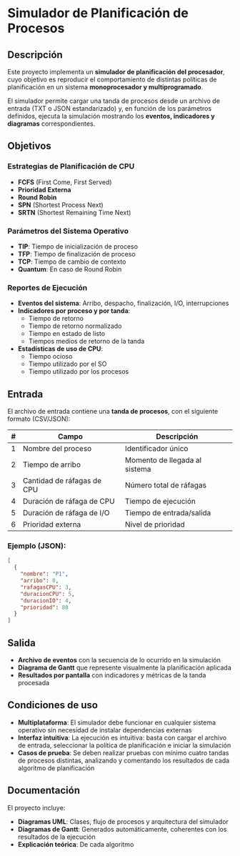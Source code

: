 # Simulador de Planificación de Procesos

## Descripción

Este proyecto implementa un **simulador de planificación del procesador**, cuyo objetivo es reproducir el comportamiento de distintas políticas de planificación en un sistema **monoprocesador y multiprogramado**.  

El simulador permite cargar una tanda de procesos desde un archivo de entrada (TXT o JSON estandarizado) y, en función de los parámetros definidos, ejecuta la simulación mostrando los **eventos, indicadores y diagramas** correspondientes.

## Objetivos

### Estrategias de Planificación de CPU
- **FCFS** (First Come, First Served)
- **Prioridad Externa**
- **Round Robin**
- **SPN** (Shortest Process Next)
- **SRTN** (Shortest Remaining Time Next)

### Parámetros del Sistema Operativo
- **TIP**: Tiempo de inicialización de proceso
- **TFP**: Tiempo de finalización de proceso
- **TCP**: Tiempo de cambio de contexto
- **Quantum**: En caso de Round Robin

### Reportes de Ejecución
- **Eventos del sistema**: Arribo, despacho, finalización, I/O, interrupciones
- **Indicadores por proceso y por tanda**:
  - Tiempo de retorno
  - Tiempo de retorno normalizado
  - Tiempo en estado de listo
  - Tiempos medios de retorno de la tanda
- **Estadísticas de uso de CPU**:
  - Tiempo ocioso
  - Tiempo utilizado por el SO
  - Tiempo utilizado por los procesos

## Entrada

El archivo de entrada contiene una **tanda de procesos**, con el siguiente formato (CSV/JSON):

| # | Campo | Descripción |
|---|-------|-------------|
| 1 | Nombre del proceso | Identificador único |
| 2 | Tiempo de arribo | Momento de llegada al sistema |
| 3 | Cantidad de ráfagas de CPU | Número total de ráfagas |
| 4 | Duración de ráfaga de CPU | Tiempo de ejecución |
| 5 | Duración de ráfaga de I/O | Tiempo de entrada/salida |
| 6 | Prioridad externa | Nivel de prioridad |

### Ejemplo (JSON):
```json
[
  {
    "nombre": "P1",
    "arribo": 0,
    "rafagasCPU": 3,
    "duracionCPU": 5,
    "duracionIO": 4,
    "prioridad": 80
  }
]
```

## Salida

- **Archivo de eventos** con la secuencia de lo ocurrido en la simulación
- **Diagrama de Gantt** que represente visualmente la planificación aplicada
- **Resultados por pantalla** con indicadores y métricas de la tanda procesada

## Condiciones de uso

- **Multiplataforma**: El simulador debe funcionar en cualquier sistema operativo sin necesidad de instalar dependencias externas
- **Interfaz intuitiva**: La ejecución es intuitiva: basta con cargar el archivo de entrada, seleccionar la política de planificación e iniciar la simulación
- **Casos de prueba**: Se deben realizar pruebas con mínimo cuatro tandas de procesos distintas, analizando y comentando los resultados de cada algoritmo de planificación

## Documentación

El proyecto incluye:

- **Diagramas UML**: Clases, flujo de procesos y arquitectura del simulador
- **Diagramas de Gantt**: Generados automáticamente, coherentes con los resultados de la ejecución
- **Explicación teórica**: De cada algoritmo

